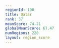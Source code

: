 ```yaml
---
regionId: 190
title: Qatar
rank: 37
meanScore: 74.21
globalMeanScore: 67.47
numRegions: 220
layout: region_score
---
```

